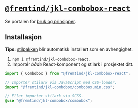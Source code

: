 # [`@fremtind/jkl-combobox-react`](https://jokul.fremtind.no/komponenter/combobox)

Se portalen for [bruk og prinsipper](https://jokul.fremtind.no/komponenter/combobox).

## Installasjon

**Tips:** [stilpakken](../combobox/) blir automatisk installert som en avhengighet.

1. `npm i @fremtind/jkl-combobox-react`.
2. Importér _både_ React-komponent og stilark i prosjektet ditt.

```js
import { Combobox } from "@fremtind/jkl-combobox-react";

// Importer stilark via JavaScript med CSS-loader.
import "@fremtind/jkl-combobox/combobox.min.css";
```

```scss
// Eller importer stilark via SCSS.
@use "@fremtind/jkl-combobox/combobox";
```
